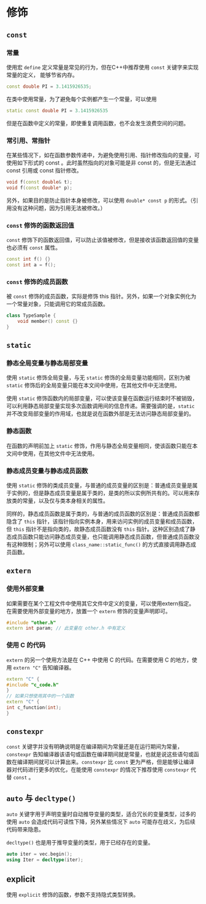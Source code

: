 # 修饰

## **`const`**
### 常量
使用宏 `define` 定义常量是常见的行为，但在C++中推荐使用 `const` 关键字来实现常量的定义， 能够节省内存。
```c++
const double PI = 3.1415926535;
```
在类中使用常量，为了避免每个实例都产生一个常量，可以使用
```c++
static const double PI = 3.1415926535
```
但是在函数中定义的常量，即使重复调用函数，也不会发生浪费空间的问题。

### 常引用、常指针
在某些情况下，如在函数参数传递中，为避免使用引用、指针修改指向的变量，可使用如下形式的 const 。此时虽然指向的对象可能是非 const 的，但是无法通过 const 引用或 const 指针修改。
```c++
void f(const double& t);
void f(const double* p);
```
另外，如果目的是防止指针本身被修改，可以使用 `double* const p` 的形式。（引用没有这种问题，因为引用无法被修改。）

### `const` 修饰的函数返回值
`const` 修饰下的函数返回值，可以防止该值被修改，但是接收该函数返回值的变量也必须有 `const` 属性。
```c++
const int f() {}
const int a = f();
```

### `const` 修饰的成员函数
被 `const` 修饰的成员函数，实际是修饰 this 指针。另外，如果一个对象实例化为一个常量对象，只能调用它的常成员函数。
```c++
class TypeSample {
    void member() const {}
}
```

## **`static`**
### 静态全局变量与静态局部变量
使用 `static` 修饰全局变量，与无 `static` 修饰的全局变量功能相同，区别为被 `static` 修饰后的全局变量只能在本文间中使用，在其他文件中无法使用。

使用 `static` 修饰函数内的局部变量，可以使该变量在函数运行结束时不被销毁，可以利用静态局部变量实现多次函数调用间的信息传递。需要强调的是，`static` 并不改变局部变量的作用域，也就是说在函数外部是无法访问静态局部变量的。

### 静态函数
在函数的声明前加上 `static` 修饰，作用与静态全局变量相同，使该函数只能在本文间中使用，在其他文件中无法使用。

### 静态成员变量与静态成员函数
使用 `static` 修饰的类成员变量，与普通的成员变量的区别是：普通成员变量是属于实例的，但是静态成员变量是属于类的，是类的所以实例所共有的。可以用来存放类的常量，以及仅与类本身相关的属性。

同样的，静态成员函数是属于类的，与普通的成员函数的区别是：普通成员函数都隐含了 `this` 指针，该指针指向实例本身，用来访问实例的成员变量和成员函数，但 `this` 指针不是指向类的，故静态成员函数没有 `this` 指针。这种区别造成了静态成员函数只能访问静态成员变量，也只能调用静态成员函数，但普通成员函数没有这种限制；另外可以使用 `class_name::static_func()` 的方式直接调用静态成员函数。


## **`extern`**
### 使用外部变量
如果需要在某个工程文件中使用其它文件中定义的变量，可以使用extern指定。在需要使用外部变量的地方，放置一个 `extern` 修饰的变量声明即可。
```c++
#include "other.h"
extern int param; // 此变量在 other.h 中有定义
```

### 使用 C 的代码
`extern` 的另一个使用方法是在 C++ 中使用 C 的代码。在需要使用 C 的地方，使用 `extern "C"` 告知编译器。
```c++
extern "C" {
#include "c_code.h"
}
// 如果只想使用其中的一个函数
extern "C" {
int c_function(int);
}
```

## `constexpr`
`const` 关键字并没有明确说明是在编译期间为常量还是在运行期间为常量，`constexpr` 告知编译器该语句或函数在编译期间就是常量，也就是说这些语句或函数在编译期间就可以计算出来。`constexpr` 比 `const` 更为严格，但是能够让编译器对代码进行更多的优化，在能使用 `constexpr` 的情况下推荐使用 `constexpr` 代替 `const` 。

## `auto` 与 `decltype()`
`auto` 关键字用于声明变量时自动推导变量的类型，适合冗长的变量类型，过多的使用 `auto` 会造成代码可读性下降，另外某些情况下 `auto` 可能存在歧义，为后续代码带来隐患。

`decltype()` 也是用于推导变量的类型，用于已经存在的变量。

```c++
auto iter = vec.begin();
using Iter = decltype(iter);
```

## explicit
使用 `explicit` 修饰的函数，参数不支持隐式类型转换。